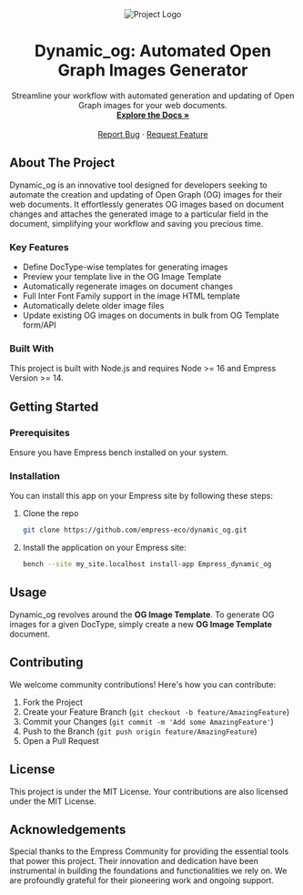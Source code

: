 <div align="center">
  <img src="https://grow.empress.eco/uploads/default/original/2X/1/1f1e1044d3864269d2a613577edb9763890422ab.png" alt="Project Logo">
  <h1 align="center">Dynamic_og: Automated Open Graph Images Generator</h1>
</div>

<p align="center">
  Streamline your workflow with automated generation and updating of Open Graph images for your web documents.
  <br />
  <a href="https://github.com/empress-eco/dynamic_og"><strong>Explore the Docs »</strong></a>
  <br />
  <br />
  <a href="https://github.com/empress-eco/dynamic_og/issues">Report Bug</a>
  ·
  <a href="https://github.com/empress-eco/dynamic_og/issues/new">Request Feature</a>
</p>

## About The Project

Dynamic_og is an innovative tool designed for developers seeking to automate the creation and updating of Open Graph (OG) images for their web documents. It effortlessly generates OG images based on document changes and attaches the generated image to a particular field in the document, simplifying your workflow and saving you precious time.

### Key Features

- Define DocType-wise templates for generating images
- Preview your template live in the OG Image Template
- Automatically regenerate images on document changes
- Full Inter Font Family support in the image HTML template
- Automatically delete older image files
- Update existing OG images on documents in bulk from OG Template form/API

### Built With

This project is built with Node.js and requires Node >= 16 and Empress Version >= 14.

## Getting Started

### Prerequisites

Ensure you have Empress bench installed on your system.

### Installation

You can install this app on your Empress site by following these steps:

1. Clone the repo
   ```sh
   git clone https://github.com/empress-eco/dynamic_og.git
   ```
2. Install the application on your Empress site:
   ```sh
   bench --site my_site.localhost install-app Empress_dynamic_og
   ```

## Usage

Dynamic_og revolves around the **OG Image Template**. To generate OG images for a given DocType, simply create a new **OG Image Template** document.

## Contributing

We welcome community contributions! Here's how you can contribute:

1. Fork the Project
2. Create your Feature Branch (`git checkout -b feature/AmazingFeature`)
3. Commit your Changes (`git commit -m 'Add some AmazingFeature'`)
4. Push to the Branch (`git push origin feature/AmazingFeature`)
5. Open a Pull Request

## License

This project is under the MIT License. Your contributions are also licensed under the MIT License.

## Acknowledgements

Special thanks to the Empress Community for providing the essential tools that power this project. Their innovation and dedication have been instrumental in building the foundations and functionalities we rely on. We are profoundly grateful for their pioneering work and ongoing support.